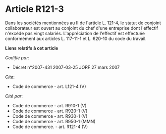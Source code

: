 # Article R121-3

Dans les sociétés mentionnées au II de l'article L. 121-4, le statut de conjoint collaborateur est ouvert au conjoint du chef
d'une entreprise dont l'effectif n'excède pas vingt salariés. L'appréciation de l'effectif est effectuée conformément aux
articles L. 117-11-1 et L. 620-10 du code du travail.

**Liens relatifs à cet article**

_Codifié par_:

  - Décret n°2007-431 2007-03-25 JORF 27 mars 2007

_Cite_:

  - Code de commerce - art. L121-4 (V)

_Cité par_:

  - Code de commerce - art. R910-1 (V)
  - Code de commerce - art. R920-1 (V)
  - Code de commerce - art. R930-1 (V)
  - Code de commerce - art. R950-1 (MMN)
  - Code de commerce. - art. R121-4 (V)
